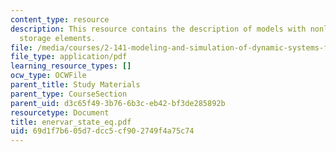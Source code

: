 ```yaml
---
content_type: resource
description: This resource contains the description of models with nonlinear energy
  storage elements.
file: /media/courses/2-141-modeling-and-simulation-of-dynamic-systems-fall-2006/69d1f7b605d7dcc5cf902749f4a75c74_enervar_state_eq.pdf
file_type: application/pdf
learning_resource_types: []
ocw_type: OCWFile
parent_title: Study Materials
parent_type: CourseSection
parent_uid: d3c65f49-3b76-6b3c-eb42-bf3de285892b
resourcetype: Document
title: enervar_state_eq.pdf
uid: 69d1f7b6-05d7-dcc5-cf90-2749f4a75c74
---
```


